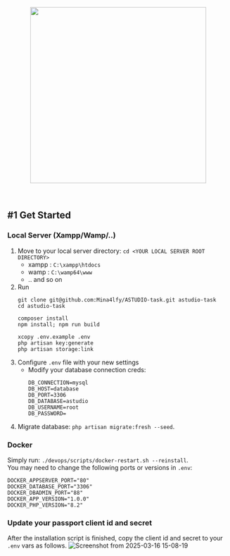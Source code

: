 <p align="center"><a href="https://laravel.com" target="_blank"><img src="https://raw.githubusercontent.com/laravel/art/master/logo-lockup/5%20SVG/2%20CMYK/1%20Full%20Color/laravel-logolockup-cmyk-red.svg" width="400"></a></p>

<br/>

## #1 Get Started

### Local Server (Xampp/Wamp/..)

1. Move to your local server directory: `cd <YOUR LOCAL SERVER ROOT DIRECTORY>`
    - xampp : `C:\xampp\htdocs`
    - wamp : `C:\wamp64\www`
    - .. and so on
2. Run
    ```
    git clone git@github.com:Mina4lfy/ASTUDIO-task.git astudio-task
    cd astudio-task

    composer install
    npm install; npm run build

    xcopy .env.example .env
    php artisan key:generate
    php artisan storage:link    
    ```
3. <span id="configure-dotenv">Configure `.env` file with your new settings</span>
    - Modify your database connection creds:
        ```
        DB_CONNECTION=mysql
        DB_HOST=database
        DB_PORT=3306
        DB_DATABASE=astudio
        DB_USERNAME=root
        DB_PASSWORD=
        ```
8. Migrate database: `php artisan migrate:fresh --seed`.

### Docker

Simply run: `./devops/scripts/docker-restart.sh --reinstall`.<br/>
You may need to change the following ports or versions in `.env`:
```
DOCKER_APPSERVER_PORT="80"
DOCKER_DATABASE_PORT="3306"
DOCKER_DBADMIN_PORT="88"
DOCKER_APP_VERSION="1.0.0"
DOCKER_PHP_VERSION="8.2"
```

### Update your passport client id and secret


After the installation script is finished, copy the client id and secret to your `.env` vars as follows.
![Screenshot from 2025-03-16 15-08-19](https://github.com/user-attachments/assets/73e196ad-9794-4dcb-9c66-629906889a77)
